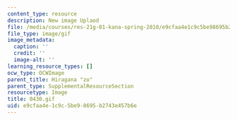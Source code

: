 ```yaml
---
content_type: resource
description: New image Uplaod
file: /media/courses/res-21g-01-kana-spring-2010/e9cfaa4e1c9c5be98695b2743e457b6e_0430.gif
file_type: image/gif
image_metadata:
  caption: ''
  credit: ''
  image-alt: ''
learning_resource_types: []
ocw_type: OCWImage
parent_title: Hiragana "zo"
parent_type: SupplementalResourceSection
resourcetype: Image
title: 0430.gif
uid: e9cfaa4e-1c9c-5be9-8695-b2743e457b6e
---
```

